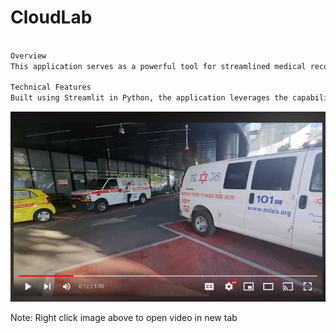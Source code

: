 # CloudLab
```markdown

Overview
This application serves as a powerful tool for streamlined medical record management and real-time progress tracking, born out of a critical need when a family member was hospitalized. Facilitating easy access to crucial health data, the platform has been designed for both web and mobile platforms, making it accessible anytime, anywhere.

Technical Features
Built using Streamlit in Python, the application leverages the capabilities of GPT (Generative Pre-trained Transformer) for advanced querying and data extraction. It employs Pandas for data manipulation and Matplotlib for rendering insightful visualizations. Crafted to simplify the daunting task of sifting through extensive medical documentation, this app stands as a prime example of how technology can be harnessed to serve immediate, complex needs.
```

<a href="https://www.youtube.com/watch?v=gZ_EvDuyQlc" target="_blank"><img src="https://github.com/GalMoore/CloudLab/blob/main/CloudLab_Video_screnshot_jpeg.jpg?raw=true" alt="Video Label"></a>

Note: Right click image above to open video in new tab
